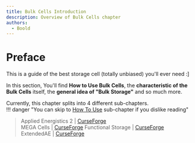 ```yaml
---
title: Bulk Cells Introduction
description: Overview of Bulk Cells chapter
authors:
  - Boold
---
```


# Preface

This is a guide of the best storage cell (totally unbiased) you'll ever need :]  

In this section, You'll find **How to Use Bulk Cells**, the **characteristic of the Bulk Cells** itself, the **general idea of "Bulk Storage"** and so much more.  

Currently, this chapter splits into 4 different sub-chapters.  
!!! danger "You can skip to [How To Use](bulkhow.md) sub-chapter if you dislike reading"  

> Applied Energistics 2 | [CurseForge](https://legacy.curseforge.com/minecraft/mc-mods/applied-energistics-2)  
> MEGA Cells | [CurseForge](https://legacy.curseforge.com/minecraft/mc-mods/mega-cells) 
> Functional Storage | [CurseForge](https://legacy.curseforge.com/minecraft/mc-mods/functional-storage)  
> ExtendedAE | [CurseForge](https://legacy.curseforge.com/minecraft/mc-mods/ex-pattern-provider)